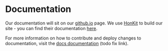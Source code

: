 # Documentation

Our documentation will sit on our [github.io](tbd) page. We use [HonKit](https://github.com/honkit/honkit) to build our site - you can find their documentation [here](https://honkit.netlify.app/).

For more information on how to contribute and deploy changes to documentation, visit the [docs documentation](./docs.md) (todo fix link).
